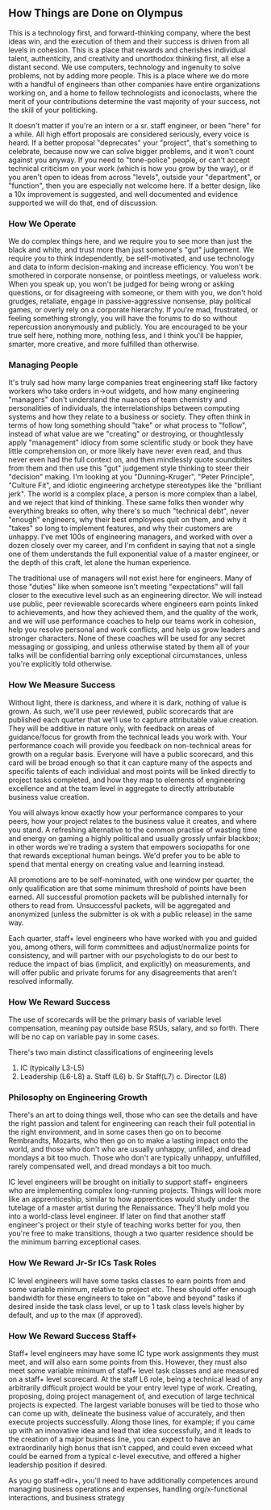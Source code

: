 ## How Things are Done on Olympus

This is a technology first, and forward-thinking company, where the best ideas win, and the execution of them and their
success is driven from all levels in cohesion. This is a place that rewards and cherishes individual talent, authenticity,
and creativity and unorthodox thinking first, all else a distant second. We use computers, technology and ingenuity to 
solve problems, not by adding more people. This is a place where we do more with a handful of engineers than other 
companies have entire organizations working on, and a home to fellow technologists and iconoclasts, where
the merit of your contributions determine the vast majority of your success, not the skill of your politicking. 

It doesn't matter if you're an intern or a sr. staff engineer, or been "here" for a while. All high effort proposals
are considered seriously, every voice is heard. If a better proposal "deprecates" your "project", that's something to
celebrate, because now we can solve bigger problems, and it won't count against you anyway. If you need to "tone-police"
people, or can't accept technical criticism on your work (which is how you grow by the way), or if you aren't open to 
ideas from across "levels", outside your "department", or "function", then you are especially not welcome here. If a better
design, like a 10x improvement is suggested, and well documented and evidence supported we will do that, end of discussion.

### How We Operate

We do complex things here, and we require you to see more than just the black and white, and trust more than just
someone's "gut" judgement. We require you to think independently, be self-motivated, and use technology and data
to inform decision-making and increase efficiency. You won't be smothered in corporate nonsense, or pointless meetings,
or valueless work. When you speak up, you won't be judged for being wrong or asking questions, or for disagreeing with
someone, or them with you, we don't hold grudges, retaliate, engage in passive-aggressive nonsense, play political 
games, or overly rely on a corporate hierarchy. If you're mad, frustrated, or feeling something strongly, you will
have the forums to do so without repercussion anonymously and publicly. You are encouraged to be your true self here,
nothing more, nothing less, and I think you'll be happier, smarter, more creative, and more fulfilled than otherwise.

### Managing People

It's truly sad how many large companies treat engineering staff like factory workers who take orders in->out widgets,
and how many engineering "managers" don't understand the nuances of team chemistry and personalities of individuals,
the interrelationships between computing systems and how they relate to a business or society. They often think in terms 
of how long something should "take" or what process to "follow", instead of what value are we "creating" or destroying, or
thoughtlessly apply "management" idiocy from some scientific study or book they have little comprehension on, or more likely
have never even read, and thus never even had the full context on, and then mindlessly quote soundbites from them and
then use this "gut" judgement style thinking to steer their "decision" making. I'm looking at you "Dunning-Kruger", 
"Peter Principle", "Culture Fit", and idiotic engineering archetype stereotypes like the "brilliant jerk". The world is a
complex place, a person is more complex than a label, and we reject that kind of thinking. These same folks then wonder
why everything breaks so often, why there's so much "technical debt", never "enough" engineers, why their best employees
quit on them, and why it "takes" so long to implement features, and why their customers are unhappy. I've met 100s of
engineering managers, and worked with over a dozen closely over my career, and I'm confident in saying that
not a single one of them understands the full exponential value of a master engineer, or the depth of this craft,
let alone the human experience.

The traditional use of managers will not exist here for engineers. Many of those "duties" like when someone isn't meeting
"expectations" will fall closer to the executive level such as an engineering director. We will instead use public,
peer reviewable scorecards where engineers earn points linked to achievements, and how they achieved them, and the quality
of the work, and we will use performance coaches to help our teams work in cohesion, help you resolve personal
and work conflicts, and help us grow leaders and stronger characters. None of these coaches will be used for any
secret messaging or gossiping, and unless otherwise stated by them all of your talks will be confidential
barring only exceptional circumstances, unless you're explicitly told otherwise.

### How We Measure Success

Without light, there is darkness, and where it is dark, nothing of value is grown. As such, we'll use peer reviewed, 
public scorecards that are published each quarter that we'll use to capture attributable value creation. They
will be additive in nature only, with feedback on areas of guidance/focus for growth from the technical leads you
work with. Your performance coach will provide you feedback on non-technical areas for growth on a regular basis.
Everyone will have a public scorecard, and this card will be broad enough so that it can capture many of the aspects 
and specific talents of each individual and most points will be linked directly to project tasks completed,
and how they map to elements of engineering excellence and at the team level in aggregate to directly
attributable business value creation. 

You will always know exactly how your performance compares to your peers, how your project relates to the business
value it creates, and where you stand. A refreshing alternative to the common practise of wasting time and energy on
gaming a highly political and usually grossly unfair blackbox; in other words we're trading a system that empowers
sociopaths for one that rewards exceptional human beings. We'd prefer you to be able to spend that mental
energy on creating value and learning instead.

All promotions are to be self-nominated, with one window per quarter, the only qualification are that some minimum 
threshold of points have been earned. All successful promotion packets will be published internally for others to
read from. Unsuccessful packets, will be aggregated and anonymized (unless the submitter is ok with a public release)
in the same way.

Each quarter, staff+ level engineers who have worked with you and guided you, among others, will form committees and 
adjust/normalize points for consistency, and will partner with our psychologists to do our best to reduce the impact
of bias (implicit, and explicitly) on measurements, and will offer public and private forums for any disagreements that
aren't resolved informally.

### How We Reward Success

The use of scorecards will be the primary basis of variable level compensation, meaning pay outside base RSUs, salary,
and so forth. There will be no cap on variable pay in some cases.

There's two main distinct classifications of engineering levels

1. IC (typically L3-L5)
2. Leadership (L6-L8)
   a. Staff (L6)
   b. Sr Staff(L7)
   c. Director (L8)

### Philosophy on Engineering Growth

There's an art to doing things well, those who can see the details and have the right passion and talent for
engineering can reach their full potential in the right environment, and in some cases then go on to become Rembrandts,
Mozarts, who then go on to make a lasting impact onto the world, and those who don't who are usually unhappy, unfilled,
and dread mondays a bit too much. Those who don't are typically unhappy, unfulfilled, rarely compensated well, and dread
mondays a bit too much.

IC level engineers will be brought on initially to support staff+ engineers who are implementing complex long-running
projects. Things will look more like an apprenticeship, similar to how apprentices would study under the tutelage
of a master artist during the Renaissance. They'll help mold you into a world-class level engineer. If later on find
that another staff engineer's project or their style of teaching works better for you, then you're free to make
transitions, though a two quarter residence should be the minimum barring exceptional cases.

### How We Reward Jr-Sr ICs Task Roles

IC level engineers will have some tasks classes to earn points from and some variable minimum, relative to project etc. 
These should offer enough bandwidth for these engineers to take on "above and beyond" tasks if desired inside the task
class level, or up to 1 task class levels higher by default, and up to the max (if approved). 

### How We Reward Success Staff+

Staff+ level engineers may have some IC type work assignments they must meet, and will also earn some points from 
this. However, they must also meet some variable minimum of staff+ level task classes and are measured on a staff+
level scorecard. At the staff L6 role, being a technical lead of any arbitrarily difficult project would be your 
entry level type of work. Creating, proposing, doing project management of, and execution of large technical projects
is expected. The largest variable bonuses will be tied to those who can come up with, delineate the business value of
accurately, and then execute projects successfully. Along those lines, for example; if you came up with an innovative
idea and lead that idea successfully, and it leads to the creation of a major business line, you can expect to have an
extraordinarily high bonus that isn't capped, and could even exceed what could be earned from a typical c-level executive,
and offered a higher leadership position if desired.

As you go staff->dir+, you'll need to have additionally competences around managing business operations and expenses,
handling org/x-functional interactions, and business strategy


